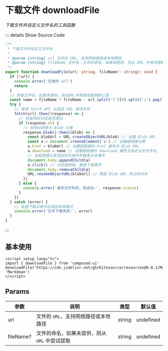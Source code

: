 # 下载文件 downloadFile

<GlobalElement />

_下载文件并自定义文件名的工具函数_

::: details Show Source Code

```ts
/**
 * 下载文件并自定义文件名
 *
 * @param {string} url 文件的 URL，支持网络路径或本地路径
 * @param {string} fileName 文件名；文件的命名，如果未提供，则从 URL 中尝试提取
 */
export function downloadFile(url: string, fileName?: string): void {
  if (!url) {
    console.error('无效的 url')
    return
  }
  // 获取文件名，如果未提供，则从URL中获取或使用默认值
  const name = fileName ? fileName : url.split('?')[0].split('/').pop() || 'download'
  try {
    // 使用 fetch API 从指定 URL 请求文件
    fetch(url).then((response) => {
      // 检查响应状态是否成功
      if (response.ok) {
        // 将响应转换为 Blob 对象
        response.blob().then((blob) => {
          const blobUrl = URL.createObjectURL(blob) // 创建 Blob URL
          const a = document.createElement('a') // 创建超链接元素
          a.href = blobUrl // 设置超链接的 href 属性为 Blob URL
          a.download = name // 设置超链接的 download 属性为自定义的文件名
          // 将超链接元素添加到文档中并触发点击事件
          document.body.appendChild(a)
          a.click() // 点击超链接，触发下载事件
          document.body.removeChild(a)
          URL.revokeObjectURL(blobUrl) // 释放 Blob URL 所占的内存
        })
      } else {
        console.error('请求文件失败，状态码:', response.status)
      }
    })
  } catch (error) {
    // 处理下载过程中出现的异常情况
    console.error('文件下载失败:', error)
  }
}
```

:::

## 基本使用

```vue
<script setup lang="ts">
import { downloadFile } from 'composed-ui'
donwloadFile('https://cdn.jsdelivr.net/gh/Kitesource/resources@0.0.1/Markdown.pdf', 'Markdown')
</script>
```

## Params

| 参数      | 说明                                          | 类型   | 默认值    |
| --------- | --------------------------------------------- | ------ | --------- |
| url       | 文件的 `URL`，支持网络路径或本地路径          | string | undefined |
| fileName? | 文件的命名，如果未提供，则从 `URL` 中尝试提取 | string | undefined |

